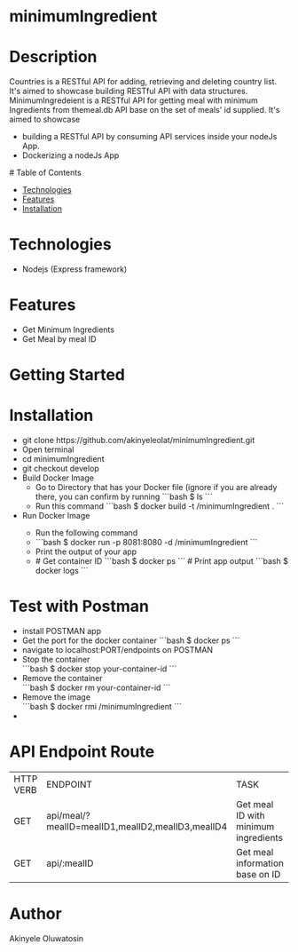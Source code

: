 # minimumIngredient

# Description
Countries is a RESTful API for adding, retrieving and deleting country list. It's aimed to showcase building RESTful API with data structures.
MinimumIngredeient is a RESTful API for getting meal with minimum Ingredients from themeal.db API base on the set of meals' id supplied. It's aimed to showcase 
<ul>
<li>building a RESTful API by consuming API services inside your nodeJs App.</li>
<li>Dockerizing a nodeJs App</li>
</ul>
# Table of Contents
<ul>
            <li>
                <a href="#Technologies">Technologies</a>
            </li>
            <li>
                <a href="#Features">Features</a>
            </li>
          <li>
                <a href="#Installations">Installation</a>
            </li>
        </ul>
        
# Technologies
<ul>
<li>Nodejs (Express framework)</li>
  </ul>

# Features
<ul>
<li>Get Minimum Ingredients</li>
<li>Get Meal by meal ID</li>
</ul>

# Getting Started
# Installation
<ul>
<li>git clone https://github.com/akinyeleolat/minimumIngredient.git</li>
<li>Open terminal</li>
<li>cd minimumIngredient</li>
<li>git checkout develop</li>
<li>Build Docker Image
<ul>
<li>Go to Directory that has your Docker file (ignore if you are already there, you can confirm by running 
```bash 
$ ls
```</li>
<li>Run this command
```bash
$ docker build -t <your username>/minimumIngredient .
```
</li>
</ul>
</li>
<li>Run Docker Image</li>
<ul>
<li>Run the following command </li>
<li>```bash
$ docker run -p 8081:8080 -d <your username>/minimumIngredient
```</li>
<li>Print the output of your app</li>
<li>
# Get container ID
```bash
$ docker ps
```
# Print app output
```bash
$ docker logs <container id>
```
</li>
</ul>
</ul>

# Test with Postman
<ul>
<li>install POSTMAN app</li>
<li>Get the port for the docker container
```bash
$ docker ps
```</li>
<li>navigate to localhost:PORT/endpoints on POSTMAN</li>
<li>Stop the container</li>
```bash
$ docker stop your-container-id
```
<li> Remove the container</li>
```bash
$ docker rm your-container-id
```
<li> Remove the image</li>
```bash
$ docker rmi <your username>/minimumIngredient
```
<li>
</ul>

# API Endpoint Route
<table>
  <tr>
    <td>HTTP VERB</td>
    <td>ENDPOINT</td>
    <td>TASK</td>
  </tr>
  <tr>
    <td>GET</td>
    <td>api/meal/?mealID=mealID1,mealID2,mealID3,mealID4</td>
    <td>Get meal ID with minimum ingredients</td>
  </tr>
  <tr>
    <td>GET</td>
    <td>api/:mealID</td>
    <td>Get meal information base on ID</td>
  </tr>
  </table>
  
# Author
Akinyele Oluwatosin